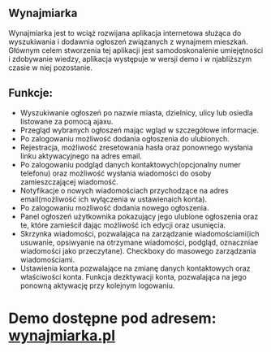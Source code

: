 ## Wynajmiarka

Wynajmiarka jest to wciąż rozwijana aplikacja internetowa służąca do wyszukiwania i dodawnia ogłoszeń związanych z wynajmem mieszkań.
Głównym celem stworzenia tej aplikacji jest samodoskonalenie umiejętności i zdobywanie wiedzy, aplikacja występuje w wersji demo i w njabliższym czasie w niej pozostanie.

## Funkcje:

- Wyszukiwanie ogłoszeń po nazwie miasta, dzielnicy, ulicy lub osiedla listowane za pomocą ajaxu.
- Przegląd wybranych ogłoszeń mając wgląd w szczegółowe informacje.
- Po zalogowaniu możliwość dodania ogłoszenia do ulubionych.
- Rejestracja, możliwość zresetowania hasła oraz ponownego wysłania linku aktywacyjnego na adres email.
- Po zalogowaniu podgląd danych kontaktowych(opcjonalny numer telefonu) oraz możliwość wysłania wiadomości do osoby zamieszczającej wiadomość.
- Notyfikacje o nowych wiadomościach przychodzące na adres email(możliwość ich wyłączenia w ustawienaich konta).
- Po zalogowaniu możliwość dodania nowego ogłoszenia.
- Panel ogłoszeń użytkownika pokazujący jego ulubione ogłoszenia oraz te, które zamieścił dając możliwość ich edycji oraz usunięcia.
- Skrzynka wiadomości, pozwalająca na zarządzanie wiadomościami(ich usuwanie, opsiwyanie na otrzymane wiadomości, podgląd, oznaczniae wiadomości jako przeczytane). Checkboxy do masowego zarządzania wiadomościami.
- Ustawienia konta pozwalające na zmianę danych kontaktowych oraz właściwości konta. Funkcja dezktywacji konta, pozwalająca na jego ponowną aktywację przy kolejnym logowaniu.

# Demo dostępne pod adresem: [wynajmiarka.pl](http://wynajmiarka.pl/)
